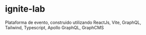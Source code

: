 # ignite-lab
Plataforma de evento, construido utilizando ReactJs, Vite, GraphQL, Tailwind,  Typescript, Apollo GraphQL, GraphCMS
